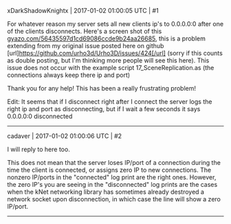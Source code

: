 xDarkShadowKnightx | 2017-01-02 01:00:05 UTC | #1

For whatever reason my server sets all new clients ip's to 0.0.0.0:0 after one of the clients disconnects. Here's a screen shot of this [gyazo.com/56435597d1cd69086ccde9b24aa26685](http://gyazo.com/56435597d1cd69086ccde9b24aa26685), this is a problem extending from my original issue posted here on github [url]https://github.com/urho3d/Urho3D/issues/424[/url] (sorry if this counts as double posting, but I'm thinking more people will see this here). This issue does not occur with the example script 17_SceneReplication.as (the connections always keep there ip and port)

Thank you for any help! This has been a really frustrating problem!

Edit: It seems that if I disconnect right after I connect the server logs the right ip and port as disconnecting, but if I wait a few seconds it says 0.0.0.0:0 disconnected

-------------------------

cadaver | 2017-01-02 01:00:06 UTC | #2

I will reply to here too.

This does not mean that the server loses IP/port of a connection during the time the client is connected, or assigns zero IP to new connections. The nonzero IP/ports in the "connected" log print are the right ones. However, the zero IP's you are seeing in the "disconnected" log prints are the cases when the kNet networking library has sometimes already destroyed a network socket upon disconnection, in which case the line will show a zero IP/port.

-------------------------

